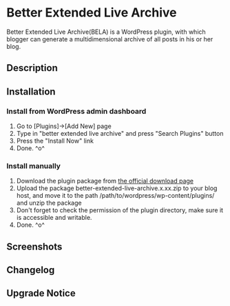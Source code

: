 # Better Extended Live Archive

Better Extended Live Archive(BELA) is a WordPress plugin, with which blogger can generate a multidimensional archive of all posts in his or her blog. 

## Description

## Installation

### Install from WordPress admin dashboard
 1. Go to [Plugins]->[Add New] page
 2. Type in "better extended live archive" and press "Search Plugins" button
 3. Press the "Install Now" link
 4. Done. ^o^

### Install manually
 1. Download the plugin package from [the official download page](http://wordpress.org/plugins/better-extended-live-archive/)
 2. Upload the package better-extended-live-archive.x.xx.zip to your blog host, and move it to the path /path/to/wordpress/wp-content/plugins/ and unzip the package
 3. Don't forget to check the permission of the plugin directory, make sure it is accessible and writable.
 4. Done. ^o^

## Screenshots

## Changelog

## Upgrade Notice    